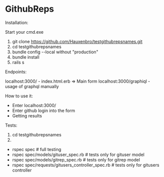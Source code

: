 # GithubReps

Installation:

Start your cmd.exe
1) git clone https://github.com/Hauxenbro/testgithubrepsnames.git
2) cd testgithubrepsnames
3) bundle config --local without "production"
4) bundle install
5) rails s

Endpoints:

localhost:3000/ - index.html.erb => Main form
localhost:3000/graphiql - usage of graphql manually

How to use it:

- Enter localhost:3000/
- Enter github login into the form
- Getting results

Tests:

1) cd testgithubrepsnames
2)
  - rspec spec # full testing
  - rspec spec/models/gituser_spec.rb # tests only for gituser model
  - rspec spec/models/gitrep_spec.rb # tests only for gitrep model
  - rspec spec/requests/gitusers_controller_spec.rb # tests only for gitusers controller

